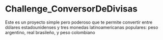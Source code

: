 # Challenge_ConversorDeDivisas
Este es un proyecto simple pero poderoso que te permite convertir entre dólares estadounidenses y tres monedas latinoamericanas populares: peso argentino, real brasileño, y peso colombiano
